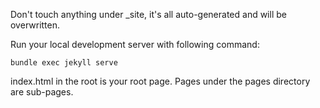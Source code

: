 Don't touch anything under _site, it's all auto-generated and will be overwritten.

Run your local development server with following command:

```bundle exec jekyll serve```

index.html in the root is your root page. Pages under the pages directory are sub-pages.

